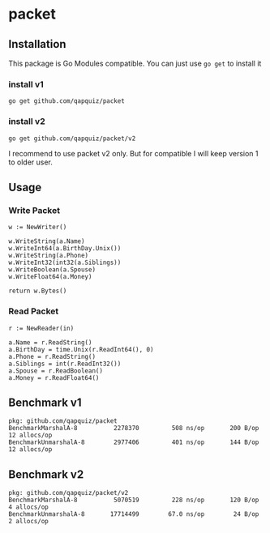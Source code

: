 # packet

## Installation
This package is Go Modules compatible. You can just use `go get` to install it
### install v1
`go get github.com/qapquiz/packet`
### install v2
`go get github.com/qapquiz/packet/v2`

I recommend to use packet v2 only. But for compatible I will keep version 1 to older user.

## Usage

### Write Packet
```
w := NewWriter()

w.WriteString(a.Name)
w.WriteInt64(a.BirthDay.Unix())
w.WriteString(a.Phone)
w.WriteInt32(int32(a.Siblings))
w.WriteBoolean(a.Spouse)
w.WriteFloat64(a.Money)

return w.Bytes()
```

### Read Packet
```
r := NewReader(in)

a.Name = r.ReadString()
a.BirthDay = time.Unix(r.ReadInt64(), 0)
a.Phone = r.ReadString()
a.Siblings = int(r.ReadInt32())
a.Spouse = r.ReadBoolean()
a.Money = r.ReadFloat64()
```

## Benchmark v1
```
pkg: github.com/qapquiz/packet
BenchmarkMarshalA-8     	 2278370	     508 ns/op	     200 B/op	      12 allocs/op
BenchmarkUnmarshalA-8   	 2977406	     401 ns/op	     144 B/op	      12 allocs/op
```

## Benchmark v2
```
pkg: github.com/qapquiz/packet/v2
BenchmarkMarshalA-8     	 5070519	     228 ns/op	     120 B/op	       4 allocs/op
BenchmarkUnmarshalA-8   	17714499	    67.0 ns/op	      24 B/op	       2 allocs/op
```
